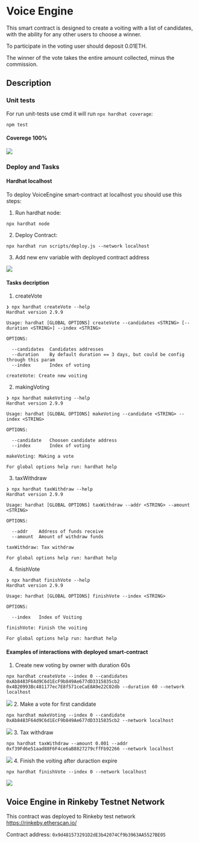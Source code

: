 # Voice Engine 

This smart contract is designed to create a voiting with a list of candidates, with the ability for any other users to choose a winner.

To participate in the voting user should deposit 0.01ETH.

The winner of the vote takes the entire amount collected, minus the commission.

## Description

### Unit tests

For run unit-tests use cmd it will run `npx hardhat coverage`:

```
npm test
```

#### Coverege 100%

![](https://i2.paste.pics/f29a84a7c8ff9897588634d073340b1b.png)

### Deploy and Tasks

#### Hardhat localhost

To deploy VoiceEngine smart-contract at localhost you should use this steps: 

1. Run hardhat node:
```
npx hardhat node
```

2. Deploy Contract:
```
npx hardhat run scripts/deploy.js --network localhost
```

3. Add new env variable with deployed contract address

![](https://paste.pics/c51ccb46f4e920bfd47e831c730e2007)

#### Tasks decription

1. createVote

```
❯ npx hardhat createVote --help
Hardhat version 2.9.9

Usage: hardhat [GLOBAL OPTIONS] createVote --candidates <STRING> [--duration <STRING>] --index <STRING>

OPTIONS:

  --candidates	Candidates addresses
  --duration  	By default duration == 3 days, but could be config through this param
  --index     	Index of voting

createVote: Create new voiting
```

2. makingVoting

```
❯ npx hardhat makeVoting --help
Hardhat version 2.9.9

Usage: hardhat [GLOBAL OPTIONS] makeVoting --candidate <STRING> --index <STRING>

OPTIONS:

  --candidate	Choosen candidate address
  --index    	Index of voting

makeVoting: Making a vote

For global options help run: hardhat help
```

3. taxWithdraw

```
❯ npx hardhat taxWithdraw --help
Hardhat version 2.9.9

Usage: hardhat [GLOBAL OPTIONS] taxWithdraw --addr <STRING> --amount <STRING>

OPTIONS:

  --addr  	Address of funds receive
  --amount	Amount of withdraw funds

taxWithdraw: Tax withdraw

For global options help run: hardhat help
```

4. finishVote

```
❯ npx hardhat finishVote --help
Hardhat version 2.9.9

Usage: hardhat [GLOBAL OPTIONS] finishVote --index <STRING>

OPTIONS:

  --index	Index of Voiting

finishVote: Finish the voiting

For global options help run: hardhat help
```

#### Examples of interactions with deployed smart-contract

1. Create new voting by owner with duration 60s

```
npx hardhat createVote --index 0 --candidates 0xAb8483F64d9C6d1EcF9b849Ae677dD3315835cb2 0x4B20993Bc481177ec7E8f571ceCaE8A9e22C02db --duration 60 --network localhost
```
![](https://paste.pics/80cf4caede8eeddd01e19acf5f630d71)
2. Make a vote for first candidate

```
npx hardhat makeVoting --index 0 --candidate 0xAb8483F64d9C6d1EcF9b849Ae677dD3315835cb2 --network localhost
```
![](https://paste.pics/83c3fb1e9cee767f0ec2ad1999d8b746)
3. Tax withdraw 

```
npx hardhat taxWithdraw --amount 0.001 --addr 0xf39Fd6e51aad88F6F4ce6aB8827279cffFb92266 --network localhost
```
![](https://paste.pics/77ec8d4b0dd8f667e352c2103f87c5fd)
4. Finish the voiting after duraction expire

```
npx hardhat finishVote --index 0 --network localhost
```
![](https://paste.pics/4b1157f477c48365ad2b402361987178)
## Voice Engine in Rinkeby Testnet Network

This contract was deployed to Rinkeby test network https://rinkeby.etherscan.io/

Contract address: 
`0x9d481573291D2dE3b42074Cf9b3963AA5527BE05`
